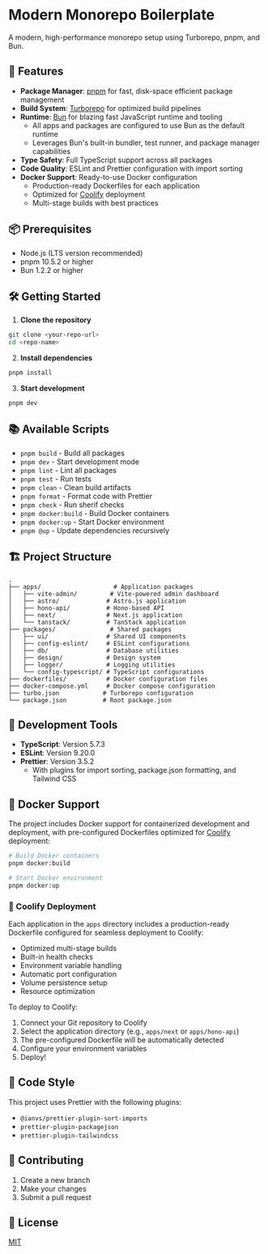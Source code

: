 # Modern Monorepo Boilerplate

A modern, high-performance monorepo setup using Turborepo, pnpm, and Bun.

## 🚀 Features

- **Package Manager**: [pnpm](https://pnpm.io/) for fast, disk-space efficient package management
- **Build System**: [Turborepo](https://turbo.build/) for optimized build pipelines
- **Runtime**: [Bun](https://bun.sh/) for blazing fast JavaScript runtime and tooling
  - All apps and packages are configured to use Bun as the default runtime
  - Leverages Bun's built-in bundler, test runner, and package manager capabilities
- **Type Safety**: Full TypeScript support across all packages
- **Code Quality**: ESLint and Prettier configuration with import sorting
- **Docker Support**: Ready-to-use Docker configuration
  - Production-ready Dockerfiles for each application
  - Optimized for [Coolify](https://coolify.io/) deployment
  - Multi-stage builds with best practices

## 📦 Prerequisites

- Node.js (LTS version recommended)
- pnpm 10.5.2 or higher
- Bun 1.2.2 or higher

## 🛠️ Getting Started

1. **Clone the repository**

```bash
git clone <your-repo-url>
cd <repo-name>
```

2. **Install dependencies**

```bash
pnpm install
```

3. **Start development**

```bash
pnpm dev
```

## 📚 Available Scripts

- `pnpm build` - Build all packages
- `pnpm dev` - Start development mode
- `pnpm lint` - Lint all packages
- `pnpm test` - Run tests
- `pnpm clean` - Clean build artifacts
- `pnpm format` - Format code with Prettier
- `pnpm check` - Run sherif checks
- `pnpm docker:build` - Build Docker containers
- `pnpm docker:up` - Start Docker environment
- `pnpm @up` - Update dependencies recursively

## 🏗️ Project Structure

```
.
├── apps/                    # Application packages
│   ├── vite-admin/         # Vite-powered admin dashboard
│   ├── astro/             # Astro.js application
│   ├── hono-api/          # Hono-based API
│   ├── next/              # Next.js application
│   └── tanstack/          # TanStack application
├── packages/               # Shared packages
│   ├── ui/                # Shared UI components
│   ├── config-eslint/     # ESLint configurations
│   ├── db/                # Database utilities
│   ├── design/            # Design system
│   ├── logger/            # Logging utilities
│   └── config-typescript/ # TypeScript configurations
├── dockerfiles/           # Docker configuration files
├── docker-compose.yml     # Docker compose configuration
├── turbo.json            # Turborepo configuration
└── package.json          # Root package.json
```

## 🔧 Development Tools

- **TypeScript**: Version 5.7.3
- **ESLint**: Version 9.20.0
- **Prettier**: Version 3.5.2
  - With plugins for import sorting, package.json formatting, and Tailwind CSS

## 🐳 Docker Support

The project includes Docker support for containerized development and deployment, with pre-configured Dockerfiles optimized for [Coolify](https://coolify.io/) deployment:

```bash
# Build Docker containers
pnpm docker:build

# Start Docker environment
pnpm docker:up
```

### 🚀 Coolify Deployment

Each application in the `apps` directory includes a production-ready Dockerfile configured for seamless deployment to Coolify:

- Optimized multi-stage builds
- Built-in health checks
- Environment variable handling
- Automatic port configuration
- Volume persistence setup
- Resource optimization

To deploy to Coolify:

1. Connect your Git repository to Coolify
2. Select the application directory (e.g., `apps/next` or `apps/hono-api`)
3. The pre-configured Dockerfile will be automatically detected
4. Configure your environment variables
5. Deploy!

## 📝 Code Style

This project uses Prettier with the following plugins:

- `@ianvs/prettier-plugin-sort-imports`
- `prettier-plugin-packagejson`
- `prettier-plugin-tailwindcss`

## 🤝 Contributing

1. Create a new branch
2. Make your changes
3. Submit a pull request

## 📄 License

[MIT](LICENSE)

